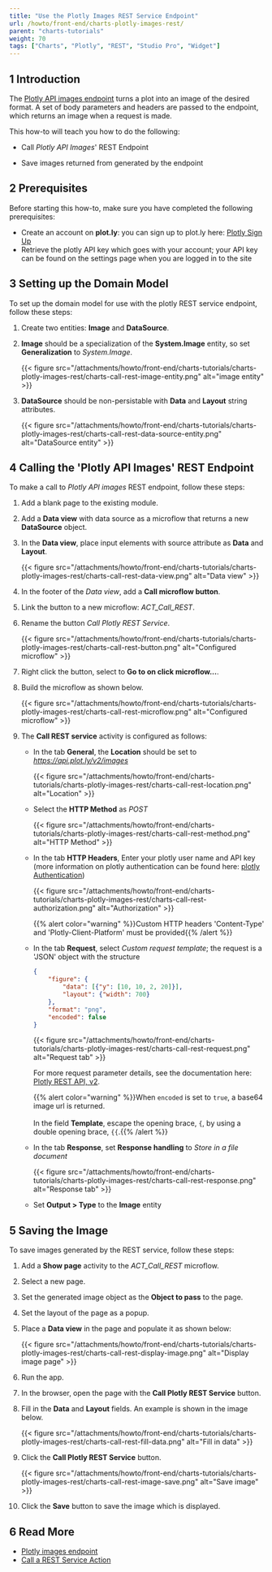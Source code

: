 ```yaml
---
title: "Use the Plotly Images REST Service Endpoint"
url: /howto/front-end/charts-plotly-images-rest/
parent: "charts-tutorials"
weight: 70
tags: ["Charts", "Plotly", "REST", "Studio Pro", "Widget"]
---
```


## 1 Introduction

The [Plotly API images endpoint](https://api.plot.ly/v2/images) turns a plot into an image of the desired format. A set of body parameters and headers are passed to the endpoint, which returns an image when a request is made.

This how-to will teach you how to do the following:

* Call *Plotly API Images*' REST Endpoint

* Save images returned from generated by the endpoint

## 2 Prerequisites

Before starting this how-to, make sure you have completed the following prerequisites:

* Create an account on **plot.ly**: you can sign up to plot.ly here: [Plotly Sign Up](https://plot.ly/accounts/login/?action=signup#/)
* Retrieve the plotly API key which goes with your account; your API key can be found on the settings page when you are logged in to the site

## 3 Setting up the Domain Model

To set up the domain model for use with the plotly REST service endpoint, follow these steps:

1. Create two entities: **Image** and **DataSource**.

1. **Image** should be a specialization of the **System.Image** entity, so set **Generalization** to *System.Image*.

    {{< figure src="/attachments/howto/front-end/charts-tutorials/charts-plotly-images-rest/charts-call-rest-image-entity.png" alt="image entity" >}}
1. **DataSource** should be non-persistable with **Data** and **Layout** string attributes.

    {{< figure src="/attachments/howto/front-end/charts-tutorials/charts-plotly-images-rest/charts-call-rest-data-source-entity.png" alt="DataSource entity" >}}

## 4 Calling the 'Plotly API Images' REST Endpoint

To make a call to *Plotly API images* REST endpoint, follow these steps:

1. Add a blank page to the existing module.

1. Add a **Data view** with data source as a microflow that returns a new **DataSource** object.

1. In the **Data view**, place input elements with source attribute as **Data** and **Layout**.

    {{< figure src="/attachments/howto/front-end/charts-tutorials/charts-plotly-images-rest/charts-call-rest-data-view.png" alt="Data view" >}}

1. In the footer of the *Data view*, add a **Call microflow button**.

1. Link the button to a new microflow: *ACT_Call_REST*.

1. Rename the button *Call Plotly REST Service*.

    {{< figure src="/attachments/howto/front-end/charts-tutorials/charts-plotly-images-rest/charts-call-rest-button.png" alt="Configured microflow" >}}

1. Right click the button, select to **Go to on click microflow...**.

1. Build the microflow as shown below.

    {{< figure src="/attachments/howto/front-end/charts-tutorials/charts-plotly-images-rest/charts-call-rest-microflow.png" alt="Configured microflow" >}}

1. The **Call REST service** activity is configured as follows:

    * In the tab **General**, the **Location** should be set to *https://api.plot.ly/v2/images*

        {{< figure src="/attachments/howto/front-end/charts-tutorials/charts-plotly-images-rest/charts-call-rest-location.png" alt="Location" >}}  
    * Select the **HTTP Method** as *POST*

        {{< figure src="/attachments/howto/front-end/charts-tutorials/charts-plotly-images-rest/charts-call-rest-method.png" alt="HTTP Method" >}}

    * In the tab **HTTP Headers**, Enter your plotly user name and API key (more information on plotly authentication can be found here: [plotly Authentication](https://api.plot.ly/v2/#authentication))

        {{< figure src="/attachments/howto/front-end/charts-tutorials/charts-plotly-images-rest/charts-call-rest-authorization.png" alt="Authorization" >}}

        {{% alert color="warning" %}}Custom HTTP headers 'Content-Type' and 'Plotly-Client-Platform' must be provided{{% /alert %}}

    * In the tab **Request**, select *Custom request template*; the request is a 'JSON' object with the structure

        ``` JSON
        {
            "figure": {
                "data": [{"y": [10, 10, 2, 20]}],
                "layout": {"width": 700}
            },
            "format": "png",
            "encoded": false
        }
        ```

        {{< figure src="/attachments/howto/front-end/charts-tutorials/charts-plotly-images-rest/charts-call-rest-request.png" alt="Request tab" >}}

        For more request parameter details, see the documentation here: [Plotly REST API, v2](https://api.plot.ly/v2/images#fields).

        {{% alert color="warning" %}}When `encoded` is set to `true`, a base64 image url is returned.<br /><br />In the field **Template**, escape the opening brace, `{`, by using a double opening brace, `{{`.{{% /alert %}}

    * In the tab **Response**, set **Response handling** to *Store in a file document*

        {{< figure src="/attachments/howto/front-end/charts-tutorials/charts-plotly-images-rest/charts-call-rest-response.png" alt="Response tab" >}}

    * Set **Output > Type** to the **Image** entity

## 5 Saving the Image

To save images generated by the REST service, follow these steps:

1. Add a **Show page** activity to the *ACT_Call_REST* microflow.

1. Select a new page.

1. Set the generated image object as the **Object to pass** to the page.

1. Set the layout of the page as a popup.

1. Place a **Data view** in the page and populate it as shown below:

    {{< figure src="/attachments/howto/front-end/charts-tutorials/charts-plotly-images-rest/charts-call-rest-display-image.png" alt="Display image page" >}}

1. Run the app.

1. In the browser, open the page with the **Call Plotly REST Service** button.

1. Fill in the **Data** and **Layout** fields. An example is shown in the image below.

    {{< figure src="/attachments/howto/front-end/charts-tutorials/charts-plotly-images-rest/charts-call-rest-fill-data.png" alt="Fill in data" >}}

1. Click the **Call Plotly REST Service** button.

    {{< figure src="/attachments/howto/front-end/charts-tutorials/charts-plotly-images-rest/charts-call-rest-image-save.png" alt="Save image" >}}
    
1. Click the **Save** button to save the image which is displayed.

## 6 Read More

* [Plotly images endpoint](https://api.plot.ly/v2/images)
* [Call a REST Service Action](/refguide/call-rest-action/)
